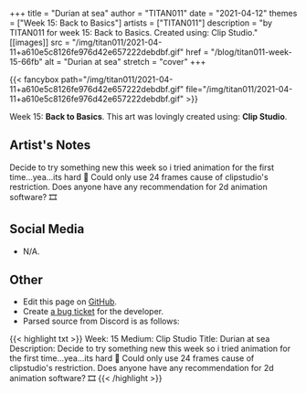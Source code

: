 +++
title =       "Durian at sea"
author =      "TITAN011"
date =        "2021-04-12"
themes =      ["Week 15: Back to Basics"]
artists =     ["TITAN011"]
description = "by TITAN011 for week 15: Back to Basics. Created using: Clip Studio."
[[images]]
              src = "/img/titan011/2021-04-11+a610e5c8126fe976d42e657222debdbf.gif"
              href = "/blog/titan011-week-15-66fb"
              alt = "Durian at sea"
              stretch = "cover"
+++


{{< fancybox path="/img/titan011/2021-04-11+a610e5c8126fe976d42e657222debdbf.gif" file="/img/titan011/2021-04-11+a610e5c8126fe976d42e657222debdbf.gif" >}}


Week 15: **Back to Basics**. This art was lovingly created using: **Clip Studio**.

## Artist's Notes

Decide to try something new this week so i tried animation for the first time...yea...its hard 🥲 Could only use 24 frames cause of clipstudio's restriction. Does anyone have any recommendation for 2d animation software? 🎞️

## Social Media

- N/A.

## Other

- Edit this page on [GitHub](https://github.com/teaminkling/web-refresh/edit/main/blog/content/blog/titan011-week-15-66fb.md).
- Create [a bug ticket](https://github.com/teaminkling/web-refresh/issues/new?assignees=&labels=bug&template=problem-report.md&title=) for the developer.
- Parsed source from Discord is as follows:

{{< highlight txt >}}
Week: 15
Medium: Clip Studio
Title: Durian at sea
Description: Decide to try something new this week so i tried animation for the first time...yea...its hard 🥲 Could only use 24 frames cause of clipstudio's restriction. Does anyone have any recommendation for 2d animation software? 🎞️
{{< /highlight >}}